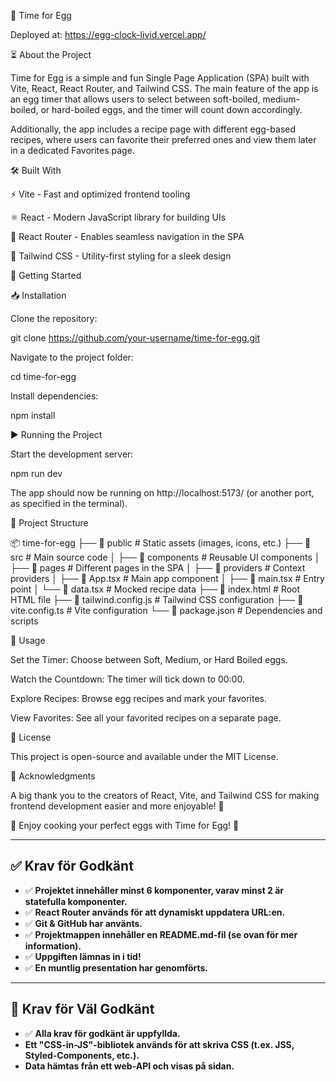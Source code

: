 🥚 Time for Egg

Deployed at: https://egg-clock-livid.vercel.app/

⏳ About the Project

Time for Egg is a simple and fun Single Page Application (SPA) built with Vite, React, React Router, and Tailwind CSS. The main feature of the app is an egg timer that allows users to select between soft-boiled, medium-boiled, or hard-boiled eggs, and the timer will count down accordingly.

Additionally, the app includes a recipe page with different egg-based recipes, where users can favorite their preferred ones and view them later in a dedicated Favorites page.

🛠 Built With

⚡ Vite - Fast and optimized frontend tooling

⚛️ React - Modern JavaScript library for building UIs

🔀 React Router - Enables seamless navigation in the SPA

🎨 Tailwind CSS - Utility-first styling for a sleek design

🚀 Getting Started

📥 Installation

Clone the repository:

git clone https://github.com/your-username/time-for-egg.git

Navigate to the project folder:

cd time-for-egg

Install dependencies:

npm install

▶️ Running the Project

Start the development server:

npm run dev

The app should now be running on http://localhost:5173/ (or another port, as specified in the terminal).

📂 Project Structure

📦 time-for-egg
├── 📂 public # Static assets (images, icons, etc.)
├── 📂 src # Main source code
│ ├── 📂 components # Reusable UI components
│ ├── 📂 pages # Different pages in the SPA
│ ├── 📂 providers # Context providers
│ ├── 📄 App.tsx # Main app component
│ ├── 📄 main.tsx # Entry point
│ └── 📄 data.tsx # Mocked recipe data
├── 📄 index.html # Root HTML file
├── 📄 tailwind.config.js # Tailwind CSS configuration
├── 📄 vite.config.ts # Vite configuration
└── 📄 package.json # Dependencies and scripts

🥄 Usage

Set the Timer: Choose between Soft, Medium, or Hard Boiled eggs.

Watch the Countdown: The timer will tick down to 00:00.

Explore Recipes: Browse egg recipes and mark your favorites.

View Favorites: See all your favorited recipes on a separate page.

📜 License

This project is open-source and available under the MIT License.

🙌 Acknowledgments

A big thank you to the creators of React, Vite, and Tailwind CSS for making frontend development easier and more enjoyable! 🎉

🚀 Enjoy cooking your perfect eggs with Time for Egg! 🍳

---

## ✅ Krav för Godkänt

- ✅ **Projektet innehåller minst 6 komponenter, varav minst 2 är statefulla komponenter.**
- ✅ **React Router används för att dynamiskt uppdatera URL:en.**
- ✅ **Git & GitHub har använts.**
- ✅ **Projektmappen innehåller en README.md-fil (se ovan för mer information).**
- ✅ **Uppgiften lämnas in i tid!**
- ✅ **En muntlig presentation har genomförts.**

---

## 🌟 Krav för Väl Godkänt

- ✅ **Alla krav för godkänt är uppfyllda.**
- **Ett "CSS-in-JS"-bibliotek används för att skriva CSS (t.ex. JSS, Styled-Components, etc.).**
- **Data hämtas från ett web-API och visas på sidan.**
